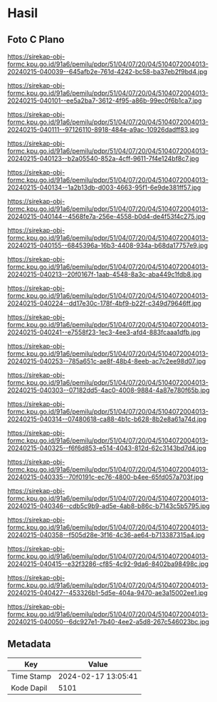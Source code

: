 # Hasil

## Foto C Plano

https://sirekap-obj-formc.kpu.go.id/91a6/pemilu/pdpr/51/04/07/20/04/5104072004013-20240215-040039--645afb2e-761d-4242-bc58-ba37eb2f9bd4.jpg

https://sirekap-obj-formc.kpu.go.id/91a6/pemilu/pdpr/51/04/07/20/04/5104072004013-20240215-040101--ee5a2ba7-3612-4f95-a86b-99ec0f6b1ca7.jpg

https://sirekap-obj-formc.kpu.go.id/91a6/pemilu/pdpr/51/04/07/20/04/5104072004013-20240215-040111--97126110-8918-484e-a9ac-10926dadff83.jpg

https://sirekap-obj-formc.kpu.go.id/91a6/pemilu/pdpr/51/04/07/20/04/5104072004013-20240215-040123--b2a05540-852a-4cff-9611-7f4e124bf8c7.jpg

https://sirekap-obj-formc.kpu.go.id/91a6/pemilu/pdpr/51/04/07/20/04/5104072004013-20240215-040134--1a2b13db-d003-4663-95f1-6e9de381ff57.jpg

https://sirekap-obj-formc.kpu.go.id/91a6/pemilu/pdpr/51/04/07/20/04/5104072004013-20240215-040144--4568fe7a-256e-4558-b0d4-de4f53f4c275.jpg

https://sirekap-obj-formc.kpu.go.id/91a6/pemilu/pdpr/51/04/07/20/04/5104072004013-20240215-040155--6845396a-16b3-4408-934a-b68da17757e9.jpg

https://sirekap-obj-formc.kpu.go.id/91a6/pemilu/pdpr/51/04/07/20/04/5104072004013-20240215-040213--20f0167f-1aab-4548-8a3c-aba449c1fdb8.jpg

https://sirekap-obj-formc.kpu.go.id/91a6/pemilu/pdpr/51/04/07/20/04/5104072004013-20240215-040224--dd17e30c-178f-4bf9-b22f-c349d79646ff.jpg

https://sirekap-obj-formc.kpu.go.id/91a6/pemilu/pdpr/51/04/07/20/04/5104072004013-20240215-040241--e7558f23-1ec3-4ee3-afd4-883fcaaa1dfb.jpg

https://sirekap-obj-formc.kpu.go.id/91a6/pemilu/pdpr/51/04/07/20/04/5104072004013-20240215-040253--785a651c-ae8f-48b4-8eeb-ac7c2ee98d07.jpg

https://sirekap-obj-formc.kpu.go.id/91a6/pemilu/pdpr/51/04/07/20/04/5104072004013-20240215-040303--07182dd5-4ac0-4008-9884-4a87e780f65b.jpg

https://sirekap-obj-formc.kpu.go.id/91a6/pemilu/pdpr/51/04/07/20/04/5104072004013-20240215-040314--07480618-ca88-4b1c-b628-8b2e8a61a74d.jpg

https://sirekap-obj-formc.kpu.go.id/91a6/pemilu/pdpr/51/04/07/20/04/5104072004013-20240215-040325--f6f6d853-e514-4043-812d-62c3143bd7d4.jpg

https://sirekap-obj-formc.kpu.go.id/91a6/pemilu/pdpr/51/04/07/20/04/5104072004013-20240215-040335--70f0191c-ec76-4800-b4ee-65fd057a703f.jpg

https://sirekap-obj-formc.kpu.go.id/91a6/pemilu/pdpr/51/04/07/20/04/5104072004013-20240215-040346--cdb5c9b9-ad5e-4ab8-b86c-b7143c5b5795.jpg

https://sirekap-obj-formc.kpu.go.id/91a6/pemilu/pdpr/51/04/07/20/04/5104072004013-20240215-040358--f505d28e-3f16-4c36-ae64-b713387315a4.jpg

https://sirekap-obj-formc.kpu.go.id/91a6/pemilu/pdpr/51/04/07/20/04/5104072004013-20240215-040415--e32f3286-cf85-4c92-9da6-8402ba98498c.jpg

https://sirekap-obj-formc.kpu.go.id/91a6/pemilu/pdpr/51/04/07/20/04/5104072004013-20240215-040427--453326b1-5d5e-404a-9470-ae3a15002ee1.jpg

https://sirekap-obj-formc.kpu.go.id/91a6/pemilu/pdpr/51/04/07/20/04/5104072004013-20240215-040050--6dc927e1-7b40-4ee2-a5d8-267c546023bc.jpg


## Metadata

| Key        | Value               |
| ---------- | ------------------- |
| Time Stamp | 2024-02-17 13:05:41 |
| Kode Dapil | 5101                |



